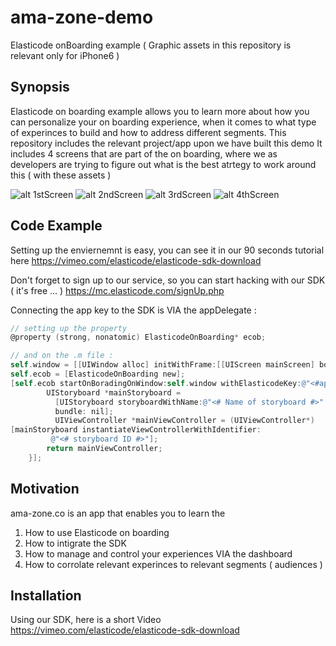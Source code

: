 # ama-zone-demo
Elasticode onBoarding example
( Graphic assets in this repository is relevant only for iPhone6 )


## Synopsis

Elasticode on boarding example allows you to learn more about how you can personalize your on boarding experience, when it comes to what type of experinces to build and how to address different segments.
This repository includes the relevant project/app upon we have built this demo
It includes 4 screens that are part of the on boarding, where we as developers are trying to figure out what is the best atrtegy to work around this ( with these assets ) 

![alt 1stScreen](http://elasticode-demo.s3.amazonaws.com/amazone.co/1s.jpg)
![alt 2ndScreen](http://elasticode-demo.s3.amazonaws.com/amazone.co/2s.jpg)
![alt 3rdScreen](http://elasticode-demo.s3.amazonaws.com/amazone.co/3s.jpg)
![alt 4thScreen](http://elasticode-demo.s3.amazonaws.com/amazone.co/4s.jpg)


## Code Example
Setting up the enviernemnt is easy, you can see it in our 90 seconds tutorial here 
https://vimeo.com/elasticode/elasticode-sdk-download

Don't forget to sign up to our service, so you can start hacking with our SDK ( it's free ... ) 
https://mc.elasticode.com/signUp.php

Connecting the app key to the SDK is VIA the appDelegate : 
```objective-c
// setting up the property 
@property (strong, nonatomic) ElasticodeOnBoarding* ecob;

// and on the .m file :
self.window = [[UIWindow alloc] initWithFrame:[[UIScreen mainScreen] bounds]];
self.ecob = [ElasticodeOnBoarding new];
[self.ecob startOnBoradingOnWindow:self.window withElasticodeKey:@"<#app key#>" viewControllerGetterBlock:^UIViewController *{
        UIStoryboard *mainStoryboard = 
          [UIStoryboard storyboardWithName:@"<# Name of storyboard #>"
          bundle: nil];
          UIViewController *mainViewController = (UIViewController*)                
[mainStoryboard instantiateViewControllerWithIdentifier: 
         @"<# storyboard ID #>"];
        return mainViewController;
    }]; 
```



## Motivation

ama-zone.co is an app that enables you to learn the 
1. How to use Elasticode on boarding 
2. How to intigrate the SDK 
3. How to manage and control your experiences VIA the dashboard 
4. How to corrolate relevant experinces to relevant segments ( audiences ) 

## Installation

Using our SDK,  here is a short Video 
https://vimeo.com/elasticode/elasticode-sdk-download


